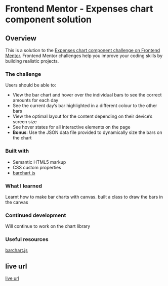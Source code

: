 # Frontend Mentor - Expenses chart component solution

## Overview

This is a solution to the [Expenses chart component challenge on Frontend Mentor](https://www.frontendmentor.io/challenges/expenses-chart-component-e7yJBUdjwt). Frontend Mentor challenges help you improve your coding skills by building realistic projects.

### The challenge

Users should be able to:

- View the bar chart and hover over the individual bars to see the correct amounts for each day
- See the current day’s bar highlighted in a different colour to the other bars
- View the optimal layout for the content depending on their device’s screen size
- See hover states for all interactive elements on the page
- **Bonus**: Use the JSON data file provided to dynamically size the bars on the chart

### Built with

- Semantic HTML5 markup
- CSS custom properties
- [barchart.js](https://github.com/kindnesskay/barChart)

### What I learned

Learnt how to make bar charts with canvas.
built a class to draw the bars in the canvas

### Continued development

Will continue to work on the chart library

### Useful resources

[barchart.js](https://github.com/kindnesskay/barChart)

## live url

[live url]()
